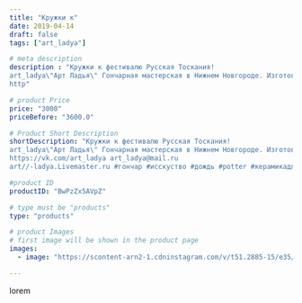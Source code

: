 ```yaml
---
title: "Кружки к"
date: 2019-04-14
draft: false
tags: ["art_ladya"]

# meta description
description : "Кружки к фестивалю Русская Тоскания! 
art_ladya\"Арт Ладья\" Гончарная мастерская в Нижнем Новгороде. Изготовление керамики и мастер//-классы по обучению. 
http"

# product Price
price: "3000"
priceBefore: "3600.0"

# Product Short Description
shortDescription: "Кружки к фестивалю Русская Тоскания! 
art_ladya\"Арт Ладья\" Гончарная мастерская в Нижнем Новгороде. Изготовление керамики и мастер//-классы по обучению. 
https://vk.com/art_ladya art_ladya@mail.ru 
art//-ladya.Livemaster.ru #гончар #исскуство #дождь #potter #керамикадляинтерьера #керамикаручнаяработа #гончарнаямастерская #русскаятоскания #handmade #посудаизглины #керамика #гончарнаяпосуда #эксклюзивнаякерамика #dishes #decor #ceramicar #mug #claygoods #tankard #earthenware #ceramic #design #кружка #magic #restaurant #ceramicart #никитиймогучий #pint #clay #авторскаякерамика"

#product ID
productID: "BwPzZx5AVpZ"

# type must be "products"
type: "products"

# product Images
# first image will be shown in the product page
images:
  - image: "https://scontent-arn2-1.cdninstagram.com/v/t51.2885-15/e35/56201282_1206748566158967_8689404788697253883_n.jpg?tp=1&_nc_ht=scontent-arn2-1.cdninstagram.com&_nc_cat=103&_nc_ohc=PQkwTbC2Q38AX85U8Q3&ccb=7-4&oh=f519f828348604918366548b1903fda9&oe=60838479&_nc_sid=86f79a&ig_cache_key=MjAyMjA2MDgyOTY0MTM2NjEwNQ%3D%3D.2-ccb7-4"

---
```

lorem
